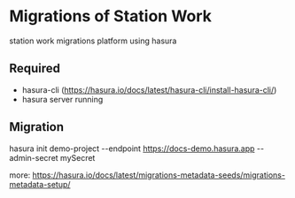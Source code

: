 # Migrations of Station Work

station work migrations platform using hasura

## Required

- hasura-cli (https://hasura.io/docs/latest/hasura-cli/install-hasura-cli/)
- hasura server running

## Migration

hasura init demo-project --endpoint https://docs-demo.hasura.app --admin-secret mySecret

more: https://hasura.io/docs/latest/migrations-metadata-seeds/migrations-metadata-setup/
